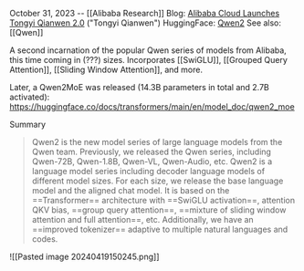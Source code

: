 October 31, 2023 -- [[Alibaba Research]]
Blog: [Alibaba Cloud Launches Tongyi Qianwen 2.0](https://www.alibabacloud.com/en/press-room/alibaba-cloud-launches-tongyi-qianwen-2?_p_lc=1) ("Tongyi Qianwen")
HuggingFace: [Qwen2](https://huggingface.co/docs/transformers/en/model_doc/qwen2)
See also: [[Qwen]]

A second incarnation of the popular Qwen series of models from Alibaba, this time coming in (???) sizes.
Incorporates [[SwiGLU]], [[Grouped Query Attention]], [[Sliding Window Attention]], and more.

Later, a Qwen2MoE was released (14.3B parameters in total and 2.7B activated): https://huggingface.co/docs/transformers/main/en/model_doc/qwen2_moe

Summary
> Qwen2 is the new model series of large language models from the Qwen team. Previously, we released the Qwen series, including Qwen-72B, Qwen-1.8B, Qwen-VL, Qwen-Audio, etc.
> Qwen2 is a language model series including decoder language models of different model sizes. For each size, we release the base language model and the aligned chat model. It is based on the ==Transformer== architecture with ==SwiGLU activation==, attention QKV bias, ==group query attention==, ==mixture of sliding window attention and full attention==, etc. Additionally, we have an ==improved tokenizer== adaptive to multiple natural languages and codes.

![[Pasted image 20240419150245.png]]